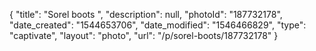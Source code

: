 {
    "title": "Sorel boots ",
    "description": null,
    "photoId": "187732178",
    "date_created": "1544653706",
    "date_modified": "1546466829",
    "type": "captivate",
    "layout": "photo",
    "url": "\/p\/sorel-boots\/187732178"
}